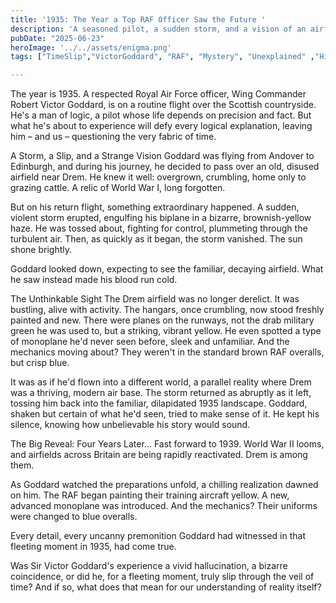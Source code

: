 ```yaml
---
title: '1935: The Year a Top RAF Officer Saw the Future '
description: 'A seasoned pilot, a sudden storm, and a vision of an airfield that defied the present. Sir Victor Goddard 1935 encounter was dismissed as a hallucination, until 1939 when the future he described unfolded exactly as he had seen it.'
pubDate: "2025-06-23"
heroImage: '../../assets/enigma.png'
tags: ["TimeSlip","VictorGoddard", "RAF", "Mystery", "Unexplained" ,"History", "Aviation", "Precognition" ,"WWII"]

---
```


The year is 1935. A respected Royal Air Force officer, Wing Commander Robert Victor Goddard, is on a routine flight over the Scottish countryside. He's a man of logic, a pilot whose life depends on precision and fact. But what he's about to experience will defy every logical explanation, leaving him – and us – questioning the very fabric of time.

A Storm, a Slip, and a Strange Vision
Goddard was flying from Andover to Edinburgh, and during his journey, he decided to pass over an old, disused airfield near Drem. He knew it well: overgrown, crumbling, home only to grazing cattle. A relic of World War I, long forgotten.

But on his return flight, something extraordinary happened. A sudden, violent storm erupted, engulfing his biplane in a bizarre, brownish-yellow haze. He was tossed about, fighting for control, plummeting through the turbulent air. Then, as quickly as it began, the storm vanished. The sun shone brightly.

Goddard looked down, expecting to see the familiar, decaying airfield. What he saw instead made his blood run cold.

The Unthinkable Sight
The Drem airfield was no longer derelict. It was bustling, alive with activity. The hangars, once crumbling, now stood freshly painted and new. There were planes on the runways, not the drab military green he was used to, but a striking, vibrant yellow. He even spotted a type of monoplane he'd never seen before, sleek and unfamiliar. And the mechanics moving about? They weren't in the standard brown RAF overalls, but crisp blue.

It was as if he'd flown into a different world, a parallel reality where Drem was a thriving, modern air base. The storm returned as abruptly as it left, tossing him back into the familiar, dilapidated 1935 landscape. Goddard, shaken but certain of what he'd seen, tried to make sense of it. He kept his silence, knowing how unbelievable his story would sound.

The Big Reveal: Four Years Later...
Fast forward to 1939. World War II looms, and airfields across Britain are being rapidly reactivated. Drem is among them.

As Goddard watched the preparations unfold, a chilling realization dawned on him. The RAF began painting their training aircraft yellow. A new, advanced monoplane was introduced. And the mechanics? Their uniforms were changed to blue overalls.

Every detail, every uncanny premonition Goddard had witnessed in that fleeting moment in 1935, had come true.

Was Sir Victor Goddard's experience a vivid hallucination, a bizarre coincidence, or did he, for a fleeting moment, truly slip through the veil of time? And if so, what does that mean for our understanding of reality itself?







